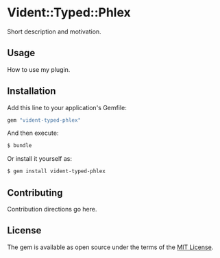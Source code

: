 # Vident::Typed::Phlex
Short description and motivation.

## Usage
How to use my plugin.

## Installation
Add this line to your application's Gemfile:

```ruby
gem "vident-typed-phlex"
```

And then execute:
```bash
$ bundle
```

Or install it yourself as:
```bash
$ gem install vident-typed-phlex
```

## Contributing
Contribution directions go here.

## License
The gem is available as open source under the terms of the [MIT License](https://opensource.org/licenses/MIT).
